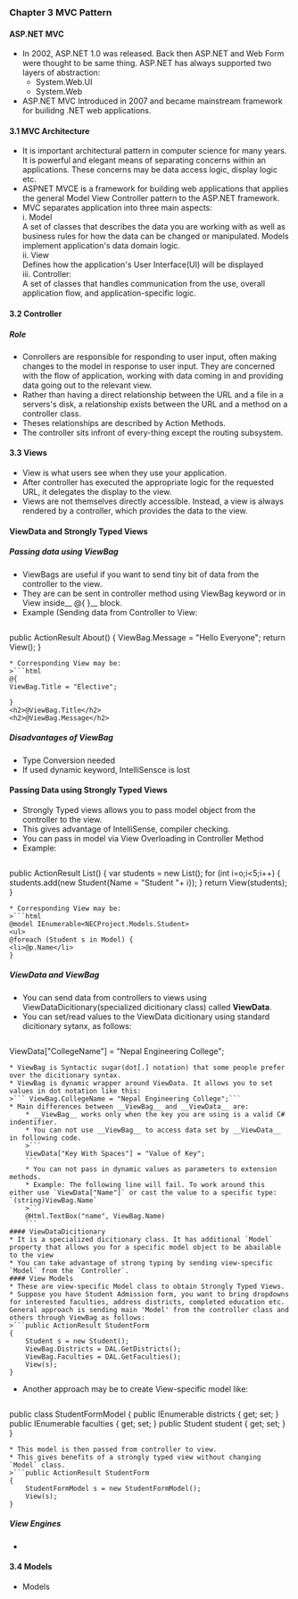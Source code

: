 ### Chapter 3 MVC Pattern
#### ASP.NET MVC 
* In 2002, ASP.NET 1.0 was released. Back then ASP.NET and Web Form were thought to be same thing. ASP.NET has always supported two layers of abstraction:
    * System.Web.UI
    * System.Web
* ASP.NET MVC Introduced in 2007 and became mainstream framework for builidng .NET web applications.

#### 3.1 MVC Architecture
* It is important architectural pattern in computer science for many years. It is powerful and elegant means of separating concerns within an applications. These concerns may be data access logic, display logic etc.
* ASPNET MVCE is a framework for building web applications that applies the general Model View Controller pattern to the ASP.NET framework.
* MVC separates application into three main aspects:  
i. Model  
A set of classes that describes the data you are working with as well as business rules for how the data can be changed or manipulated. Models implement application's data domain logic.  
ii. View  
Defines how the application's User Interface(UI) will be displayed  
iii. Controller:  
A set of classes that handles communication from the use, overall application flow, and application-specific logic.
#### 3.2 Controller
##### Role
* Conrollers are responsible for responding to user input, often making changes to the model in response to user input. They are concerned with the flow of application, working with data coming in and providing data going out to the relevant view.
* Rather than having a direct relationship between the URL and a file in a servers's disk, a relationship exists between the URL and a method on a controller class. 
* Theses relationships are described by Action Methods.
* The controller sits infront of every-thing except the routing subsystem.
#### 3.3 Views
* View is what users see when they use your application.
* After controller has executed the appropriate logic for the requested URL, it delegates the display to the view.
* Views are not themselves directly accessible. Instead, a view is always rendered by a controller, which provides the data to the view.
#### ViewData and Strongly Typed Views 
##### Passing data using ViewBag 
* ViewBags are useful if you want to send tiny bit of data from the controller to the view.
* They are can be sent in controller method using ViewBag keyword or in View inside__ @{ }__ block.
* Example (Sending data from Controller to View:
>```cs
public ActionResult About()
{
 ViewBag.Message = "Hello Everyone";
 return View();
}
```
* Corresponding View may be:
>```html
@{
ViewBag.Title = "Elective";

}
<h2>@ViewBag.Title</h2>
<h2>@ViewBag.Message</h2>
```
##### Disadvantages of ViewBag
* Type Conversion needed
* If used dynamic keyword, IntelliSensce is lost
#### Passing Data using Strongly Typed Views
* Strongly Typed views allows you to pass model object from the controller to the view.
* This gives advantage of IntelliSense, compiler checking.
* You can pass in model via View Overloading in Controller Method
* Example:
>```cs
public ActionResult List()
{
    var students = new List<Student>();
    for (int i=o;i<5;i++)
    {
      students.add(new Student{Name = "Student "+ i});
    }
    return View(students);
}
```
* Corresponding View may be:
>```html
@model IEnumerable<NECProject.Models.Student>
<ul>
@foreach (Student s in Model) {
<li>@p.Name</li>
}
```
##### ViewData and ViewBag
* You can send data from controllers to views using ViewDataDicitionary(specialized dicitionary class) called __ViewData__.
* You can set/read values to the ViewData dicitionary using standard dicitionary sytanx, as follows:
>```cs
ViewData["CollegeName"] = "Nepal Engineering College";
```
* ViewBag is Syntactic sugar(dot[.] notation) that some people prefer over the dicitionary syntax.
* ViewBag is dynamic wrapper around ViewData. It allows you to set values in dot notation like this:
>``` ViewBag.CollegeName = "Nepal Engineering College";```
* Main differences between __ViewBag__ and __ViewData__ are:
    * __ViewBag__ works only when the key you are using is a valid C# indentifier.
    * You can not use __ViewBag__ to access data set by __ViewData__ in following code.
    >```
    ViewData["Key With Spaces"] = "Value of Key";
    ```
    * You can not pass in dynamic values as parameters to extension methods.
    * Example: The following line will fail. To work around this either use `ViewData["Name"]` or cast the value to a specific type: `(string)ViewBag.Name`
    >```
    @Html.TextBox("name", ViewBag.Name)
    ```
#### ViewDataDicitionary
* It is a specialized dicitionary class. It has additional `Model` property that allows you for a specific model object to be abailable to the view
* You can take advantage of strong typing by sending view-specific `Model` from the `Controller`.
#### View Models
* These are view-specific Model class to obtain Strongly Typed Views.
* Suppose you have Student Admission form, you want to bring dropdowns for interested faculties, address districts, completed education etc. General approach is sending main 'Model' from the controller class and others through ViewBag as follows:
>```public ActionResult StudentForm
{
    Student s = new Student();
    ViewBag.Districts = DAL.GetDistricts();
    ViewBag.Faculties = DAL.GetFaculties();
    View(s);
}
```
* Another approach may be to create View-specific model like:
>```
public class StudentFormModel
{
   public IEnumerable<District> districts { get; set; }
   public IEnumerable<Faculty> faculties { get; set; }
   public Student student { get; set; }
}
```
* This model is then passed from controller to view.
* This gives benefits of a strongly typed view without changing `Model` class.
>```public ActionResult StudentForm
{
    StudentFormModel s = new StudentFormModel();
    View(s);
}
```
##### View Engines
* 
#### 3.4 Models
* Models
